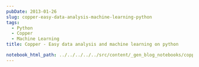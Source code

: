 ```yaml
---
pubDate: 2013-01-26
slug: copper-easy-data-analysis-machine-learning-python
tags:
  - Python
  - Copper
  - Machine Learning
title: Copper - Easy data analysis and machine learning on python

notebook_html_path: ../../../../../src/content/_gen_blog_notebooks/copper-easy-data-analysis-machine-learning-python.html
---
```

